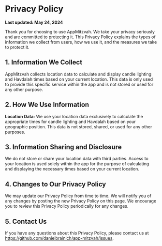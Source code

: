 # Privacy Policy

**Last updated: May 24, 2024**

Thank you for choosing to use AppMitzvah. We take your privacy seriously and are committed to protecting it. This Privacy Policy explains the types of information we collect from users, how we use it, and the measures we take to protect it.

## 1. Information We Collect

AppMitzvah collects location data to calculate and display candle lighting and Havdalah times based on your current location. This data is only used to provide this specific service within the app and is not stored or used for any other purpose.

## 2. How We Use Information

 **Location Data:** We use your location data exclusively to calculate the appropriate times for candle lighting and Havdalah based on your geographic position. This data is not stored, shared, or used for any other purposes.

## 3. Information Sharing and Disclosure

We do not store or share your location data with third parties. Access to your location is used solely within the app for the purpose of calculating and displaying the necessary times based on your current location.

## 4. Changes to Our Privacy Policy

We may update our Privacy Policy from time to time. We will notify you of any changes by posting the new Privacy Policy on this page. We encourage you to review this Privacy Policy periodically for any changes.

## 5. Contact Us

If you have any questions about this Privacy Policy, please contact us at https://github.com/danielbrainich/app-mitzvah/issues.
